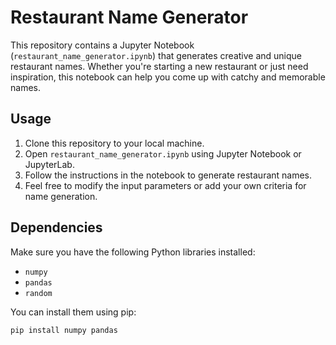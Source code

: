 # Restaurant Name Generator

This repository contains a Jupyter Notebook (`restaurant_name_generator.ipynb`) that generates creative and unique restaurant names. Whether you're starting a new restaurant or just need inspiration, this notebook can help you come up with catchy and memorable names.

## Usage

1. Clone this repository to your local machine.
2. Open `restaurant_name_generator.ipynb` using Jupyter Notebook or JupyterLab.
3. Follow the instructions in the notebook to generate restaurant names.
4. Feel free to modify the input parameters or add your own criteria for name generation.

## Dependencies

Make sure you have the following Python libraries installed:

- `numpy`
- `pandas`
- `random`

You can install them using pip:

```bash
pip install numpy pandas
